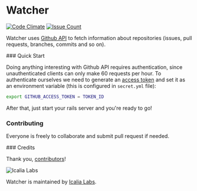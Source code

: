 # Watcher

[![Code Climate](https://codeclimate.com/github/IcaliaLabs/watcher/badges/gpa.svg)](https://codeclimate.com/github/IcaliaLabs/watcher)
[![Issue Count](https://codeclimate.com/github/IcaliaLabs/watcher/badges/issue_count.svg)](https://codeclimate.com/github/IcaliaLabs/watcher)

Watcher uses [Github API](https://developer.github.com) to fetch information about repositories (issues, pull requests, branches, commits and so on).

### Quick Start

Doing anything interesting with Github API requires authentication, since unauthenticated clients can only make 60 requests per hour. To authenticate ourselves we need to generate an [access token](https://developer.github.com/v3/oauth_authorizations/#create-a-new-authorization) and set it as an environment variable (this is configured in `secret.yml` file):

```bash
export GITHUB_ACCESS_TOKEN = TOKEN_ID
```

After that, just start your rails server and you're ready to go!

### Contributing

Everyone is freely to collaborate and submit pull request if needed.


### Credits

Thank you, [contributors](https://github.com/icalialabs/icalia_guides/graphs/contributors)!

![Icalia Labs](https://raw.githubusercontent.com/IcaliaLabs/kaishi/master/logo.png)

Watcher is maintained by [Icalia Labs](http://www.icalialabs.com/team).


